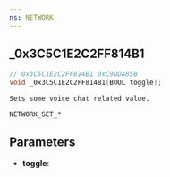 ```yaml
---
ns: NETWORK
---
```

## _0x3C5C1E2C2FF814B1

```c
// 0x3C5C1E2C2FF814B1 0xC9DDA85B
void _0x3C5C1E2C2FF814B1(BOOL toggle);
```

```
Sets some voice chat related value.

NETWORK_SET_*
```

## Parameters
* **toggle**: 

